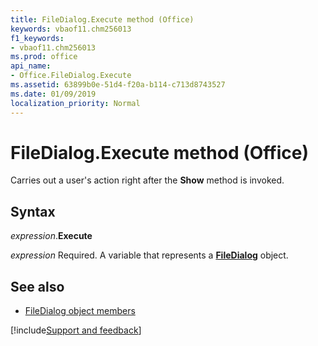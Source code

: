 ```yaml
---
title: FileDialog.Execute method (Office)
keywords: vbaof11.chm256013
f1_keywords:
- vbaof11.chm256013
ms.prod: office
api_name:
- Office.FileDialog.Execute
ms.assetid: 63899b0e-51d4-f20a-b114-c713d8743527
ms.date: 01/09/2019
localization_priority: Normal
---
```



# FileDialog.Execute method (Office)

Carries out a user's action right after the **Show** method is invoked.


## Syntax

_expression_.**Execute**

_expression_ Required. A variable that represents a **[FileDialog](Office.FileDialog.md)** object.


## See also

- [FileDialog object members](overview/library-reference/filedialog-members-office.md)

[!include[Support and feedback](~/includes/feedback-boilerplate.md)]